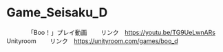 # Game_Seisaku_D
　　　　「Boo！」プレイ動画　　
リンク　https://youtu.be/TG9UeLwnARs
 　　　　Unityroom　　
リンク　https://unityroom.com/games/boo_d
